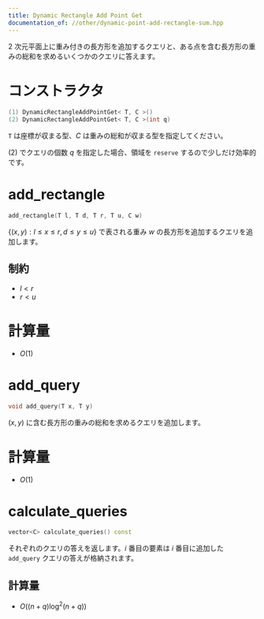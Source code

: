```yaml
---
title: Dynamic Rectangle Add Point Get
documentation_of: //other/dynamic-point-add-rectangle-sum.hpp
---
```


2 次元平面上に重み付きの長方形を追加するクエリと、ある点を含む長方形の重みの総和を求めるいくつかのクエリに答えます。

# コンストラクタ

```cpp
(1) DynamicRectangleAddPointGet< T, C >()
(2) DynamicRectangleAddPointGet< T, C >(int q)
```

`T` は座標が収まる型、$C$ は重みの総和が収まる型を指定してください。

(2) でクエリの個数 $q$ を指定した場合、領域を `reserve` するので少しだけ効率的です。

# add_rectangle

```cpp
add_rectangle(T l, T d, T r, T u, C w)
```

$\lbrace (x,y):l \leq x \leq r, d \leq y \leq u\rbrace$ で表される重み $w$ の長方形を追加するクエリを追加します。

## 制約

- $l \lt r$
- $r \lt u$

# 計算量

- $O(1)$

# add_query

```cpp
void add_query(T x, T y)
```

$(x, y)$ に含む長方形の重みの総和を求めるクエリを追加します。

# 計算量

- $O(1)$

# calculate_queries

```cpp
vector<C> calculate_queries() const
```

それぞれのクエリの答えを返します。$i$ 番目の要素は $i$ 番目に追加した `add_query` クエリの答えが格納されます。

## 計算量

- $O((n + q) \log^2 (n + q))$
